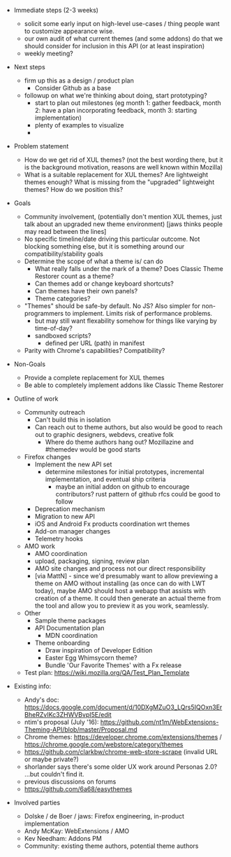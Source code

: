 * Immediate steps (2-3 weeks)
	* solicit some early input on high-level use-cases / thing people want to customize appearance wise.
	* our own audit of what current themes (and some addons) do that we should consider for inclusion in this API (or at least inspiration)
	* weekly meeting?
* Next steps
	* firm up this as a design / product plan
		* Consider Github as a base
	* followup on what we're thinking about doing, start prototyping?
		* start to plan out milestones (eg month 1: gather feedback, month 2: have a plan incorporating feedback, month 3: starting implementation)
		* plenty of examples to visualize
		* 


* Problem statement
	* How do we get rid of XUL themes? (not the best wording there, but it is the background motivation, reasons are well known within Mozilla)
	* What is a suitable replacement for XUL themes? Are lightweight themes enough? What is missing from the "upgraded" lightweight themes? How do we position this?
* Goals
	* Community involvement, (potentially don't mention XUL themes, just talk about an upgraded new theme environment) [jaws thinks people may read between the lines]
	* No specific timeline/date driving this particular outcome. Not blocking something else, but it is something around our compatibility/stability goals
	* Determine the scope of what a theme is/ can do
		* What really falls under the mark of a theme? Does Classic Theme Restorer count as a theme?
		* Can themes add or change keyboard shortcuts? 
		* Can themes have their own panels?
		* Theme categories?
	* "Themes" should be safe-by default. No JS? Also simpler for non-programmers to implement. Limits risk of performance problems.
		* but may still want flexability somehow for things like varying by time-of-day?
		* sandboxed scripts?
			* defined per URL (path) in manifest
	* Parity with Chrome's capabilities? Compatibility?
* Non-Goals
	* Provide a complete replacement for XUL themes
	* Be able to completely implement addons like Classic Theme Restorer
* Outline of work
	* Community outreach
		* Can't build this in isolation
		* Can reach out to theme authors, but also would be good to reach out to graphic designers, webdevs, creative folk
			* Where do theme authors hang out? Mozillazine and #themedev would be good starts
	* Firefox changes
		* Implement the new API set
			* determine milestones for initial prototypes, incremental implementation, and eventual ship criteria
				* maybe an initial addon on github to encourage contributors? rust pattern of github rfcs could be good to follow
		* Deprecation mechanism
		* Migration to new API
		* iOS and Android Fx products coordination wrt themes
		* Add-on manager changes
		* Telemetry hooks
	* AMO work
		* AMO coordination
		* upload, packaging, signing, review plan
		* AMO site changes and process not our direct responsibility
		* [via MattN] - since we'd presumably want to allow previewing a theme on AMO without installing (as once can do with LWT today), maybe AMO should host a webapp that assists with creation of a theme. It could then generate an actual theme from the tool and allow you to preview it as you work, seamlessly.
	* Other
		* Sample theme packages
		* API Documentation plan
			* MDN coordination
		* Theme onboarding
			* Draw inspiration of Developer Edition
			* Easter Egg Whimsycorn theme?
			* Bundle 'Our Favorite Themes' with a Fx release
	* Test plan: https://wiki.mozilla.org/QA/Test_Plan_Template

* Existing info:
	* Andy's doc: https://docs.google.com/document/d/10DXgMZuO3_LQrs5IQOxn3ErBheRZvIKc3ZHWVBvpI5E/edit
	* ntim's proposal (July '16): https://github.com/nt1m/WebExtensions-Theming-API/blob/master/Proposal.md
	* Chrome themes: https://developer.chrome.com/extensions/themes  / https://chrome.google.com/webstore/category/themes
	* https://github.com/clarkbw/chrome-web-store-scrape (invalid URL or maybe private?)
	* shorlander says there's some older UX work around Personas 2.0? ...but couldn't find it.
	* previous discussions on forums
	* https://github.com/6a68/easythemes
* Involved parties
	* Dolske / de Boer / jaws: Firefox engineering, in-product implementation
	* Andy McKay: WebExtensions / AMO
	* Kev Needham: Addons PM
	* Community: existing theme authors, potential theme authors
